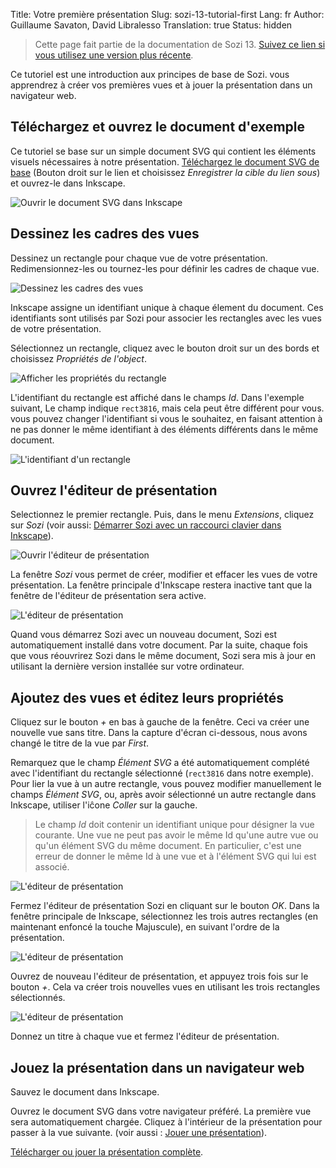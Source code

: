 Title: Votre première présentation
Slug: sozi-13-tutorial-first
Lang: fr
Author: Guillaume Savaton, David Libralesso
Translation: true
Status: hidden

> Cette page fait partie de la documentation de Sozi 13.
> [Suivez ce lien si vous utilisez une version plus récente](|filename|tutorial-first.md).

Ce tutoriel est une introduction aux principes de base de Sozi.
vous apprendrez à créer vos premières vues et à jouer la présentation dans un navigateur web.

Téléchargez et ouvrez le document d'exemple
-------------------------------------------

Ce tutoriel se base sur un simple document SVG qui contient les éléments visuels nécessaires à notre présentation.
[Téléchargez le document SVG de base](|filename|/images/sozi-13-tutorial-first/sozi-tutorial-base.svg) (Bouton droit sur le lien et choisissez *Enregistrer la cible du lien sous*)
et ouvrez-le dans Inkscape.

![Ouvrir le document SVG dans Inkscape](|filename|/images/sozi-13-tutorial-first/sozi-tutorial-screenshot-01.png)

Dessinez les cadres des vues
----------------------------

Dessinez un rectangle pour chaque vue de votre présentation.
Redimensionnez-les ou tournez-les pour définir les cadres de chaque vue.

![Dessinez les cadres des vues](|filename|/images/sozi-13-tutorial-first/sozi-tutorial-screenshot-02.png)

Inkscape assigne un identifiant unique à chaque élement du document.
Ces identifiants sont utilisés par Sozi pour associer les rectangles avec les vues de votre présentation.

Sélectionnez un rectangle, cliquez avec le bouton droit sur un des bords et choisissez *Propriétés de l'object*.

![Afficher les propriétés du rectangle](|filename|/images/sozi-13-tutorial-first/sozi-tutorial-screenshot-03.png)

L'identifiant du rectangle est affiché dans le champs *Id*.
Dans l'exemple suivant, Le champ indique `rect3816`, mais cela peut être différent pour vous.
vous pouvez changer l'identifiant si vous le souhaitez, en faisant attention à ne pas donner le même identifiant à des éléments différents dans le même document.

![L'identifiant d'un rectangle](|filename|/images/sozi-13-tutorial-first/sozi-tutorial-screenshot-04.png)

Ouvrez l'éditeur de présentation
--------------------------------

Selectionnez le premier rectangle.
Puis, dans le menu *Extensions*, cliquez sur *Sozi*
(voir aussi: [Démarrer Sozi avec un raccourci clavier dans Inkscape](|filename|sozi-13-tutorial-shortcut.md)).

![Ouvrir l'éditeur de présentation](|filename|/images/sozi-13-tutorial-first/sozi-tutorial-screenshot-05.png)

La fenêtre *Sozi* vous permet de créer, modifier et effacer les vues de votre présentation.
La fenêtre principale d'Inkscape restera inactive tant que la fenêtre de l'éditeur de présentation sera active.

![L'éditeur de présentation](|filename|/images/sozi-13-tutorial-first/sozi-tutorial-screenshot-06.png)

Quand vous démarrez Sozi avec un nouveau document, Sozi est automatiquement installé dans votre document.
Par la suite, chaque fois que vous réouvrirez Sozi dans le même document, Sozi sera mis à jour en utilisant la dernière version installée sur votre ordinateur.

Ajoutez des vues et éditez leurs propriétés
-------------------------------------------

Cliquez sur le bouton *+* en bas à gauche de la fenêtre.
Ceci va créer une nouvelle vue sans titre.
Dans la capture d'écran ci-dessous, nous avons changé le titre de la vue par *First*.

Remarquez que le champ *Élément SVG* a été automatiquement complété avec l'identifiant du rectangle sélectionné
(`rect3816` dans notre exemple).
Pour lier la vue à un autre rectangle, vous pouvez modifier manuellement le champs *Élément SVG*, ou, après avoir sélectionné un autre rectangle dans Inkscape, utiliser l'iĉone *Coller* sur la gauche.

> Le champ *Id* doit contenir un identifiant unique pour désigner la vue courante.
> Une vue ne peut pas avoir le même Id qu'une autre vue ou qu'un élément SVG du même document.
> En particulier, c'est une erreur de donner le même Id à une vue et à l'élément SVG qui lui est associé.

![L'éditeur de présentation](|filename|/images/sozi-13-tutorial-first/sozi-tutorial-screenshot-07.png)

Fermez l'éditeur de présentation Sozi en cliquant sur le bouton *OK*.
Dans la fenêtre principale de Inkscape, sélectionnez les trois autres rectangles (en maintenant enfoncé la touche Majuscule),
en suivant l'ordre de la présentation.

![L'éditeur de présentation](|filename|/images/sozi-13-tutorial-first/sozi-tutorial-screenshot-08.png)

Ouvrez de nouveau l'éditeur de présentation, et appuyez trois fois sur le bouton *+*.
Cela va créer trois nouvelles vues en utilisant les trois rectangles sélectionnés.

![L'éditeur de présentation](|filename|/images/sozi-13-tutorial-first/sozi-tutorial-screenshot-09.png)

Donnez un titre à chaque vue et fermez l'éditeur de présentation.

Jouez la présentation dans un navigateur web
--------------------------------------------

Sauvez le document dans Inkscape.

Ouvrez le document SVG dans votre navigateur préféré.
La première vue sera automatiquement chargée.
Cliquez à l'intérieur de la présentation pour passer à la vue suivante.
(voir aussi&nbsp;: [Jouer une présentation](|filename|play.md)).

[Télécharger ou jouer la présentation complète](|filename|/images/sozi-13-tutorial-first/sozi-tutorial-full.svg).
